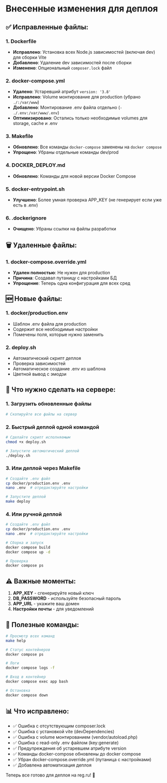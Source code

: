 # Внесенные изменения для деплоя

## ✅ Исправленные файлы:

### 1. **Dockerfile**
- **Исправлено**: Установка всех Node.js зависимостей (включая dev) для сборки Vite
- **Добавлено**: Удаление dev зависимостей после сборки
- **Изменено**: Опциональный `composer.lock` файл

### 2. **docker-compose.yml**
- **Удалено**: Устаревший атрибут `version: '3.8'`
- **Исправлено**: Volume монтирование для production (убрано `./:/var/www`)
- **Добавлено**: Монтирование .env файла отдельно (`- ./.env:/var/www/.env`)
- **Оптимизировано**: Остались только необходимые volumes для storage, cache и .env

### 3. **Makefile**
- **Обновлено**: Все команды `docker-compose` заменены на `docker compose`
- **Упрощено**: Убраны отдельные команды dev/prod

### 4. **DOCKER_DEPLOY.md**
- **Обновлено**: Команды для новой версии Docker Compose

### 5. **docker-entrypoint.sh**
- **Улучшено**: Более умная проверка APP_KEY (не генерирует если уже есть в .env)

### 6. **.dockerignore**
- **Очищено**: Убраны ссылки на файлы разработки

## 🗑️ Удаленные файлы:

### 1. **docker-compose.override.yml**
- **Удален полностью**: Не нужен для production
- **Причина**: Создавал путаницу с настройками БД
- **Упрощение**: Теперь одна конфигурация для всех сред

## 🆕 Новые файлы:

### 1. **docker/production.env**
- Шаблон .env файла для production
- Содержит все необходимые настройки
- Помечены поля, которые нужно заменить

### 2. **deploy.sh**
- Автоматический скрипт деплоя
- Проверка зависимостей
- Автоматическое создание .env из шаблона
- Цветной вывод с эмодзи

## 🚀 Что нужно сделать на сервере:

### 1. Загрузить обновленные файлы
```bash
# Скопируйте все файлы на сервер
```

### 2. Быстрый деплой одной командой
```bash
# Сделайте скрипт исполняемым
chmod +x deploy.sh

# Запустите автоматический деплой
./deploy.sh
```

### 3. Или деплой через Makefile
```bash
# Создайте .env файл
cp docker/production.env .env
nano .env  # отредактируйте настройки

# Запустите деплой
make deploy
```

### 4. Или ручной деплой
```bash
# Создайте .env файл
cp docker/production.env .env
nano .env  # отредактируйте настройки

# Сборка и запуск
docker compose build
docker compose up -d

# Проверка
docker compose ps
```

## ⚠️ Важные моменты:

1. **APP_KEY** - сгенерируйте новый ключ
2. **DB_PASSWORD** - используйте безопасный пароль
3. **APP_URL** - укажите ваш домен
4. **Настройки почты** - для уведомлений

## 🔧 Полезные команды:

```bash
# Просмотр всех команд
make help

# Статус контейнеров
docker compose ps

# Логи
docker compose logs -f

# Вход в контейнер
docker compose exec app bash

# Остановка
docker compose down
```

## 📊 Что исправлено:

- ✅ Ошибка с отсутствующим composer.lock
- ✅ Ошибка с установкой vite (devDependencies)
- ✅ Ошибка с volume монтированием (vendor/autoload.php)
- ✅ Ошибка с read-only .env файлом (key:generate)
- ✅ Предупреждения об устаревшем атрибуте version
- ✅ Команды docker-compose обновлены до docker compose
- ✅ Убран docker-compose.override.yml (путаница с настройками)
- ✅ Добавлена автоматизация деплоя

Теперь все готово для деплоя на reg.ru! 🎉 